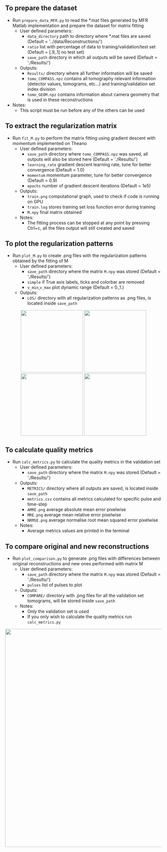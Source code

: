 ## To prepare the dataset
 - Run `prepare_data_MFR.py` to read the *.mat files generated by MFR Matlab implementation and prepare the dataset for matrix fitting
   - User defined parameters:
      - `data_directory` path to directory where *.mat files are saved (Default = '../data/Reconstructions/')
      - `ratio` list with percentage of data to training/validation/test set (Default = [.9,.1] no test set)
      - `save_path` directory in which all outputs will be saved (Default = './Results/')
   - Outputs:
      - `Results/` directory where all further information will be saved
      - `tomo_COMPASS.npz` contains all tomography relevant information (detector values, tomograms, etc...) and training/validation set index division
      - `tomo_GEOM.npz` contains information about camera geometry that is used in these reconstructions
 - Notes:
    - This script must be run before any of the others can be used
    
## To extract the regularization matrix

- Run `fit_M.py` to perform the matrix fitting using gradient descent with momentum implemented on Theano
  - User defined parameters:
    - `save_path` directory where `tomo_COMPASS.npz` was saved, all outputs will also be stored here (Default = './Results/')
    - `learning_rate` gradient descent learning rate, tune for better convergence (Default = 1.0)
    - `momentum` momentum parameter, tune for better convergence (Default = 0.9)
    - `epochs` number of gradient descent iterations (Default = 1e5)
  - Outputs:
    - `train.png` computational graph, used to check if code is running on GPU
    - `train.log` stores training set loss function error during training
    - `M.npy` final matrix obtained
  - Notes:
    - The fitting process can be stopped at any point by pressing Ctrl+c, all the files output will still created and saved

## To plot the regularization patterns 

- Run `plot_M.py` to create .png files with the regularization patterns obtained by the fitting of M
  - User defined parameters:
    - `save_path` directory where the matrix `M.npy` was stored (Default = './Results/')
    - `simple` if True axis labels, ticks and colorbar are removed
    - `v_min`,`v_max` plot dynamic range (Default = 0.,1.)
  - Outputs:
    - `LOS/` directory with all regularization patterns as .png files, is located inside `save_path`

<p align="center">
  <img src=https://github.com/diogodcarvalho/PlasmaTomoML/blob/master/COMPASS/M/README_examples/COMPASS_LOS_1.png width="200" />
  <img src=https://github.com/diogodcarvalho/PlasmaTomoML/blob/master/COMPASS/M/README_examples/COMPASS_LOS_20.png width="200" /> 
  <img src=https://github.com/diogodcarvalho/PlasmaTomoML/blob/master/COMPASS/M/README_examples/COMPASS_LOS_27.png width="200" />
  <img src=https://github.com/diogodcarvalho/PlasmaTomoML/blob/master/COMPASS/M/README_examples/COMPASS_LOS_56.png width="200" />
</p>

## To calculate quality metrics

- Run `calc_metrics.py` to calculate the quality metrics in the validation set
    - User defined parameters:
      - `save_path` directory where the matrix `M.npy` was stored (Default = './Results/')
    - Outputs:
      - `METRICS/` directory where all outputs are saved, is located inside `save_path`
      - `metrics.csv` contains all metrics calculated for specific pulse and time-step
      - `AMRE.png` average absolute mean error pixelwise
      - `MRE.png` average mean relative error pixelwise
      - `NRMSE.png` average normalise root mean squared error pixelwise
    - Notes:
      - Average metrics values are printed in the terminal

## To compare original and new reconstructions

 - Run `plot_comparison.py` to generate .png files with differences between original reconstructions and new ones performed with matrix M
    - User defined parameters:
      - `save_path` directory where the matrix `M.npy` was stored (Default = './Results/')
      - `pulses` list of pulses to plot
    - Outputs:
      - `COMPARE/` directory with .png files for all the validation set tomograms, will be stored inside `save_path`
    - Notes:
      - Only the validation set is used
      - If you only wish to calculate the quality metrics run `calc_metrics.py`

<p align="center">
  <img src=https://github.com/diogodcarvalho/PlasmaTomoML/blob/master/JET/M/README_examples/JET_89077_48.6.png width="700"/>
</p> 
 
 
